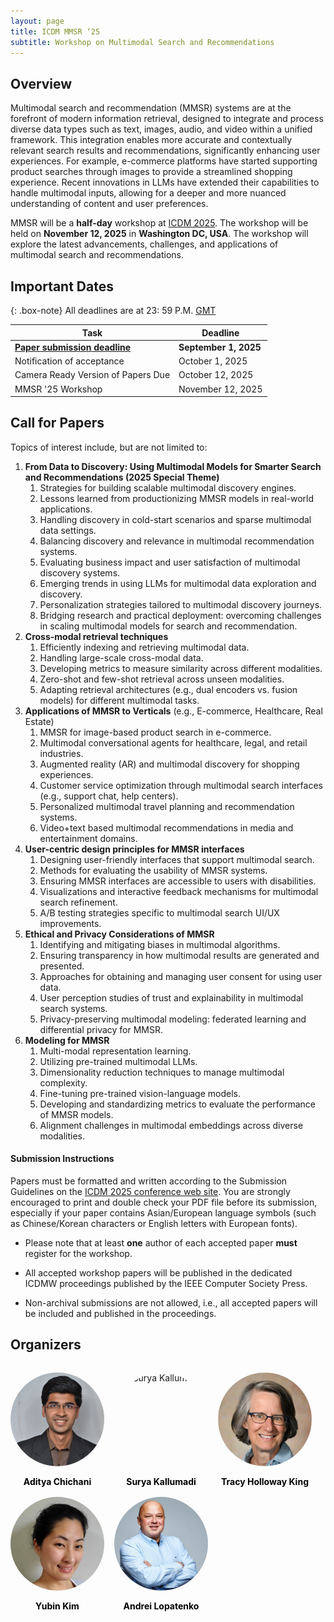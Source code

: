 ```yaml
---
layout: page
title: ICDM MMSR ‘25
subtitle: Workshop on Multimodal Search and Recommendations
---
```


## Overview

Multimodal search and recommendation (MMSR) systems are at the forefront of modern information retrieval, designed to integrate and process diverse data types such as text, images, audio, and video within a unified framework. This integration enables more accurate and contextually relevant search results and recommendations, significantly enhancing user experiences. For example, e-commerce platforms have started supporting product searches through images to provide a streamlined shopping experience. Recent innovations in LLMs have extended their capabilities to handle multimodal inputs, allowing for a deeper and more nuanced understanding of content and user preferences.

MMSR will be a **half-day** workshop at [ICDM 2025](https://www3.cs.stonybrook.edu/~icdm2025/index.html). The workshop will be held on **November 12, 2025** in **Washington DC, USA**. The workshop will explore the latest advancements, challenges, and applications of multimodal search and recommendations.

## Important Dates

{: .box-note}
All deadlines are at 23: 59 P.M. [GMT](https://www.worldtimeserver.com/time-zones/gmt/)

| Task                                                                                                                                                                          | Deadline              |
| ----------------------------------------------------------------------------------------------------------------------------------------------------------------------------- | --------------------- |
| **[Paper submission deadline](https://wi-lab.com/cyberchair/2025/icdm25/scripts/submit.php?subarea=S25&undisplay_detail=1&wh=/cyberchair/2025/icdm25/scripts/ws_submit.php)** | **September 1, 2025** |
| Notification of acceptance                                                                                                                                                    | October 1, 2025       |
| Camera Ready Version of Papers Due                                                                                                                                            | October 12, 2025      |
| MMSR '25 Workshop                                                                                                                                                             | November 12, 2025     |

## Call for Papers

Topics of interest include, but are not limited to:

1. **From Data to Discovery: Using Multimodal Models for Smarter Search and Recommendations (2025 Special Theme)**
   1. Strategies for building scalable multimodal discovery engines.
   2. Lessons learned from productionizing MMSR models in real-world applications.
   3. Handling discovery in cold-start scenarios and sparse multimodal data settings.
   4. Balancing discovery and relevance in multimodal recommendation systems.
   5. Evaluating business impact and user satisfaction of multimodal discovery systems.
   6. Emerging trends in using LLMs for multimodal data exploration and discovery.
   7. Personalization strategies tailored to multimodal discovery journeys.
   8. Bridging research and practical deployment: overcoming challenges in scaling multimodal models for search and recommendation.
2. **Cross-modal retrieval techniques**
   1. Efficiently indexing and retrieving multimodal data.
   2. Handling large-scale cross-modal data.
   3. Developing metrics to measure similarity across different modalities.
   4. Zero-shot and few-shot retrieval across unseen modalities.
   5. Adapting retrieval architectures (e.g., dual encoders vs. fusion models) for different multimodal tasks.
3. **Applications of MMSR to Verticals** (e.g., E-commerce, Healthcare, Real Estate)
   1. MMSR for image-based product search in e-commerce.
   2. Multimodal conversational agents for healthcare, legal, and retail industries.
   3. Augmented reality (AR) and multimodal discovery for shopping experiences.
   4. Customer service optimization through multimodal search interfaces (e.g., support chat, help centers).
   5. Personalized multimodal travel planning and recommendation systems.
   6. Video+text based multimodal recommendations in media and entertainment domains.
4. **User-centric design principles for MMSR interfaces**
   1. Designing user-friendly interfaces that support multimodal search.
   2. Methods for evaluating the usability of MMSR systems.
   3. Ensuring MMSR interfaces are accessible to users with disabilities.
   4. Visualizations and interactive feedback mechanisms for multimodal search refinement.
   5. A/B testing strategies specific to multimodal search UI/UX improvements.
5. **Ethical and Privacy Considerations of MMSR**
   1. Identifying and mitigating biases in multimodal algorithms.
   2. Ensuring transparency in how multimodal results are generated and presented.
   3. Approaches for obtaining and managing user consent for using user data.
   4. User perception studies of trust and explainability in multimodal search systems.
   5. Privacy-preserving multimodal modeling: federated learning and differential privacy for MMSR.
6. **Modeling for MMSR**
   1. Multi-modal representation learning.
   2. Utilizing pre-trained multimodal LLMs.
   3. Dimensionality reduction techniques to manage multimodal complexity.
   4. Fine-tuning pre-trained vision-language models.
   5. Developing and standardizing metrics to evaluate the performance of MMSR models.
   6. Alignment challenges in multimodal embeddings across diverse modalities.

#### Submission Instructions

Papers must be formatted and written according to the Submission Guidelines on the [ICDM 2025 conference web site](https://www3.cs.stonybrook.edu/~icdm2025/). You are strongly encouraged to print and double check your PDF file before its submission, especially if your paper contains Asian/European language symbols (such as Chinese/Korean characters or English letters with European fonts).

- Please note that at least **one** author of each accepted paper **must** register for the workshop.

- All accepted workshop papers will be published in the dedicated ICDMW proceedings published by the IEEE Computer Society Press.

- Non-archival submissions are not allowed, i.e., all accepted papers will be included and published in the proceedings.

## Organizers

<div style="margin-top: 2rem;display: flex; flex-wrap: wrap; gap: 1rem;">
  
  <div style="display: flex; flex-direction: column; align-items: center; text-align: center;">
    <img src="assets/img/aditya.jpg" alt="Aditya Chichani" style="border-radius: 50%; width: 150px; height: 150px; object-fit: cover; margin-bottom: 1rem;">
    <strong><a href="https://www.linkedin.com/in/aditya-chichani/" style="text-decoration: none;color: black;">Aditya Chichani</a></strong>
  </div>
  
  <div style="display: flex; flex-direction: column; align-items: center; text-align: center;">
    <img src="assets/img/surya.png" alt="Surya Kallumadi" style="border-radius: 50%; width: 150px; height: 150px; object-fit: cover; margin-bottom: 1rem;">
    <strong><a href="https://www.linkedin.com/in/surya-kallumadi-a0778a13/" style="text-decoration: none;color: black;">Surya Kallumadi</a></strong>
  </div>

  <div style="display: flex; flex-direction: column; align-items: center; text-align: center;">
    <img src="assets/img/tracy.jpeg" alt="Tracy Holloway King" style="border-radius: 50%; width: 150px; height: 150px; object-fit: cover; margin-bottom: 1rem;">
    <strong><a href="https://www.linkedin.com/in/tracyhollowayking/" style="text-decoration: none;color: black;">Tracy Holloway King</a></strong>
  </div>

  <div style="display: flex; flex-direction: column; align-items: center; text-align: center;">
    <img src="assets/img/yubin.jpeg" alt="Yubin Kim" style="border-radius: 50%; width: 150px; height: 150px; object-fit: cover; margin-bottom: 1rem;">
    <strong><a href="https://www.linkedin.com/in/yubink" style="text-decoration: none;color: black;">Yubin Kim</a></strong>
  </div>

  <div style="display: flex; flex-direction: column; align-items: center; text-align: center;">
    <img src="assets/img/andrei.jpeg" alt="Andrei Lopatenko" style="border-radius: 50%; width: 150px; height: 150px; object-fit: cover; margin-bottom: 1rem;">
    <strong><a href="https://www.linkedin.com/in/lopatenko/" style="text-decoration: none;color: black;">Andrei Lopatenko</a></strong>
  </div>

</div>
